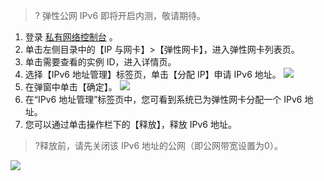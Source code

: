 >? 弹性公网 IPv6 即将开启内测，敬请期待。

1. 登录 [私有网络控制台](https://console.cloud.tencent.com/vpc/vpc?rid=1) 。
2. 单击左侧目录中的【IP 与网卡】>【弹性网卡】，进入弹性网卡列表页。
3. 单击需要查看的实例 ID，进入详情页。
4. 选择【IPv6 地址管理】标签页，单击【分配 IP】申请 IPv6 地址。
![](https://main.qcloudimg.com/raw/94e964e2f6d7550f6a0449d81c97df1f.png)
5. 在弹窗中单击【确定】。
![](https://main.qcloudimg.com/raw/5c842277924dc62f3d0d92e4804fd6bc.png)
6. 在“IPv6 地址管理”标签页中，您可看到系统已为弹性网卡分配一个 IPv6 地址。
7. 您可以通过单击操作栏下的【释放】，释放 IPv6 地址。
>?释放前，请先关闭该 IPv6 地址的公网（即公网带宽设置为0）。
>
![](https://main.qcloudimg.com/raw/40198bee694fefdc5b557ac6cb62df8d.png)
